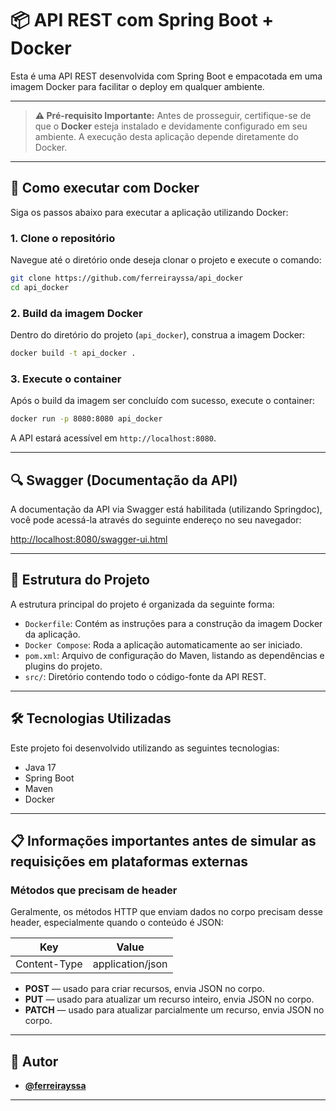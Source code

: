 
# 📦 API REST com Spring Boot + Docker

Esta é uma API REST desenvolvida com Spring Boot e empacotada em uma imagem Docker para facilitar o deploy em qualquer ambiente.

---

> **⚠️ Pré-requisito Importante:** Antes de prosseguir, certifique-se de que o **Docker** esteja instalado e devidamente configurado em seu ambiente. A execução desta aplicação depende diretamente do Docker.

---

## 🚀 Como executar com Docker

Siga os passos abaixo para executar a aplicação utilizando Docker:

### 1. Clone o repositório

Navegue até o diretório onde deseja clonar o projeto e execute o comando:

```bash
git clone https://github.com/ferreirayssa/api_docker
cd api_docker
```

### 2. Build da imagem Docker

Dentro do diretório do projeto (`api_docker`), construa a imagem Docker:

```bash
docker build -t api_docker .
```

### 3. Execute o container

Após o build da imagem ser concluído com sucesso, execute o container:

```bash
docker run -p 8080:8080 api_docker
```

A API estará acessível em `http://localhost:8080`.

---

## 🔍 Swagger (Documentação da API)

A documentação da API via Swagger está habilitada (utilizando Springdoc), você pode acessá-la através do seguinte endereço no seu navegador:

[http://localhost:8080/swagger-ui.html](http://localhost:8080/swagger-ui.html)

---

## 🧱 Estrutura do Projeto

A estrutura principal do projeto é organizada da seguinte forma:

-   `Dockerfile`: Contém as instruções para a construção da imagem Docker da aplicação.
-   `Docker Compose`: Roda a aplicação automaticamente ao ser iniciado.
-   `pom.xml`: Arquivo de configuração do Maven, listando as dependências e plugins do projeto.
-   `src/`: Diretório contendo todo o código-fonte da API REST.

---

## 🛠️ Tecnologias Utilizadas

Este projeto foi desenvolvido utilizando as seguintes tecnologias:

-   Java 17
-   Spring Boot
-   Maven
-   Docker

---

## 📋 Informações importantes antes de simular as requisições em plataformas externas

### Métodos que precisam de header
Geralmente, os métodos HTTP que enviam dados no corpo precisam desse header, especialmente quando o conteúdo é JSON:

| Key           | Value            |
| ------------- | ---------------- |
| Content-Type  | application/json |

- **POST** — usado para criar recursos, envia JSON no corpo.
- **PUT** — usado para atualizar um recurso inteiro, envia JSON no corpo.
- **PATCH** — usado para atualizar parcialmente um recurso, envia JSON no corpo.

---

## 👤 Autor

-   **[@ferreirayssa](https://github.com/ferreirayssa)**

---
